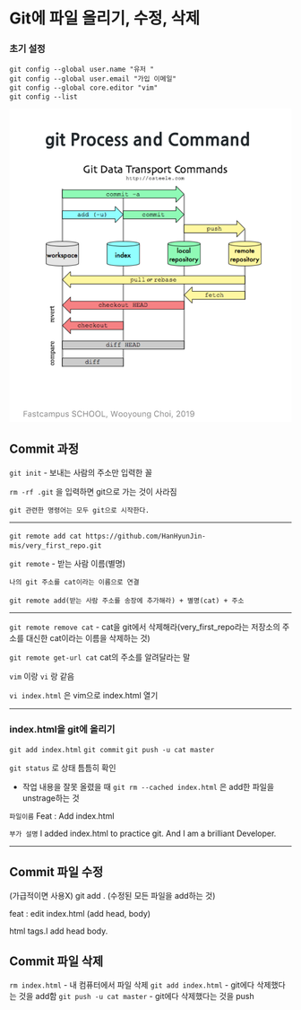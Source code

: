 # Git에 파일 올리기, 수정, 삭제

### 초기 설정
```
git config --global user.name "유저 "
git config --global user.email "가입 이메일"
git config --global core.editor "vim"
git config --list 
```
![Alt text](/images/Git.png) 

## Commit 과정
`git init`  - 보내는 사람의 주소만 입력한 꼴


`rm -rf .git` 을 입력하면 git으로 가는 것이 사라짐


```
git 관련한 명령어는 모두 git으로 시작한다.
``` 
***

`git remote add cat https://github.com/HanHyunJin-mis/very_first_repo.git`

`git remote` - 받는 사람 이름(별명)

```
나의 git 주소를 cat이라는 이름으로 연결

git remote add(받는 사람 주소를 송장에 추가해라) + 별명(cat) + 주소
```

***
`git remote remove cat` - cat을 git에서 삭제해라(very_first_repo라는 저장소의 주소를 대신한 cat이라는 이름을 삭제하는 것)

`git remote get-url cat` cat의 주소를 알려달라는 말



`vim` 이랑 `vi` 랑 같음

`vi index.html` 은 vim으로 index.html 열기

***
### index.html을 git에 올리기

`git add index.html`
`git commit`
`git push -u cat master`

`git status` 로 상태 틈틈히 확인


- 작업 내용을 잘못 올렸을 때
`git rm --cached index.html` 은 add한 파일을 unstrage하는 것


`파일이름` Feat : Add index.html

`부가 설명`  I added index.html to practice git. And I am a brilliant Developer.


***
## Commit 파일 수정

(가급적이면 사용X)
git add . (수정된 모든 파일을 add하는 것)

feat : edit index.html (add head, body)

html tags.I add head body.

## Commit 파일 삭제
`rm index.html` - 내 컴퓨터에서 파일 삭제
`git add index.html` - git에다 삭제했다는 것을 add함
`git push -u cat master` - git에다 삭제했다는 것을 push
